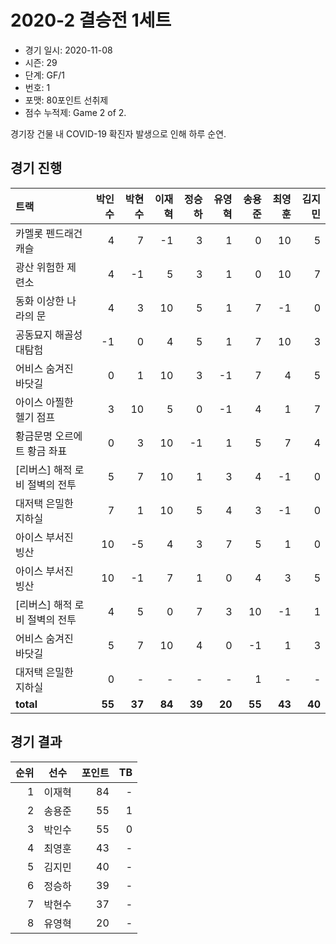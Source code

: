# 2020-2 결승전 1세트

- 경기 일시: 2020-11-08
- 시즌: 29
- 단계: GF/1
- 번호: 1
- 포맷: 80포인트 선취제
- 점수 누적제: Game 2 of 2.



경기장 건물 내 COVID-19 확진자 발생으로 인해 하루 순연.

## 경기 진행

| 트랙 | 박인수 | 박현수 | 이재혁 | 정승하 | 유영혁 | 송용준 | 최영훈 | 김지민 |
|:---|---:|---:|---:|---:|---:|---:|---:|---:|
| 카멜롯 펜드래건 캐슬 | 4 | 7 | -1 | 3 | 1 | 0 | 10 | 5 |
| 광산 위험한 제련소 | 4 | -1 | 5 | 3 | 1 | 0 | 10 | 7 |
| 동화 이상한 나라의 문 | 4 | 3 | 10 | 5 | 1 | 7 | -1 | 0 |
| 공동묘지 해골성 대탐험 | -1 | 0 | 4 | 5 | 1 | 7 | 10 | 3 |
| 어비스 숨겨진 바닷길 | 0 | 1 | 10 | 3 | -1 | 7 | 4 | 5 |
| 아이스 아찔한 헬기 점프 | 3 | 10 | 5 | 0 | -1 | 4 | 1 | 7 |
| 황금문명 오르에트 황금 좌표 | 0 | 3 | 10 | -1 | 1 | 5 | 7 | 4 |
| [리버스] 해적 로비 절벽의 전투 | 5 | 7 | 10 | 1 | 3 | 4 | -1 | 0 |
| 대저택 은밀한 지하실 | 7 | 1 | 10 | 5 | 4 | 3 | -1 | 0 |
| 아이스 부서진 빙산 | 10 | -5 | 4 | 3 | 7 | 5 | 1 | 0 |
| 아이스 부서진 빙산 | 10 | -1 | 7 | 1 | 0 | 4 | 3 | 5 |
| [리버스] 해적 로비 절벽의 전투 | 4 | 5 | 0 | 7 | 3 | 10 | -1 | 1 |
| 어비스 숨겨진 바닷길 | 5 | 7 | 10 | 4 | 0 | -1 | 1 | 3 |
| 대저택 은밀한 지하실 | 0 | - | - | - | - | 1 | - | - |
| __total__ | __55__ | __37__ | __84__ | __39__ | __20__ | __55__ | __43__ | __40__ |




## 경기 결과

| 순위 | 선수 | 포인트 | TB |
|---:|:---:|---:|---:|
| 1 | 이재혁 | 84 | - |
| 2 | 송용준 | 55 | 1 |
| 3 | 박인수 | 55 | 0 |
| 4 | 최영훈 | 43 | - |
| 5 | 김지민 | 40 | - |
| 6 | 정승하 | 39 | - |
| 7 | 박현수 | 37 | - |
| 8 | 유영혁 | 20 | - |

